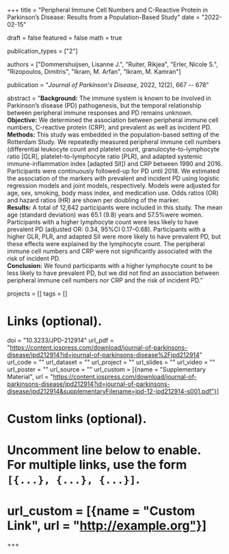 +++
title = "Peripheral Immune Cell Numbers and C-Reactive Protein in Parkinson’s Disease: Results from a Population-Based Study"
date = "2022-02-15"

draft = false
featured = false
math = true

publication_types = ["2"]

authors = ["Dommershuijsen, Lisanne J.", "Ruiter, Rikjea", "Erler, Nicole S.", 
"Rizopoulos, Dimitris", "Ikram, M. Arfan", "Ikram, M. Kamran"]

publication = "*Journal of Parkinson's Disease*, 2022, 12(2), 667 -- 678"

abstract = "**Background:** The immune system is known to be involved in Parkinson’s disease (PD) pathogenesis, but the temporal relationship between peripheral immune responses and PD remains unknown.<br>**Objective:** We determined the association between peripheral immune cell numbers, C-reactive protein (CRP), and prevalent as well as incident PD.<br>**Methods:** This study was embedded in the population-based setting of the Rotterdam Study. We repeatedly measured peripheral immune cell numbers (differential leukocyte count and platelet count, granulocyte-to-lymphocyte ratio [GLR], platelet-to-lymphocyte ratio [PLR], and adapted systemic immune-inflammation index [adapted SII]) and CRP between 1990 and 2016. Participants were continuously followed-up for PD until 2018. We estimated the association of the markers with prevalent and incident PD using logistic regression models and joint models, respectively. Models were adjusted for age, sex, smoking, body mass index, and medication use. Odds ratios (OR) and hazard ratios (HR) are shown per doubling of the marker.<br>**Results:** A total of 12,642 participants were included in this study. The mean age (standard deviation) was 65.1 (9.8) years and 57.5%were women. Participants with a higher lymphocyte count were less likely to have prevalent PD (adjusted OR: 0.34, 95%CI 0.17–0.68). Participants with a higher GLR, PLR, and adapted SII were more likely to have prevalent PD, but these effects were explained by the lymphocyte count. The peripheral immune cell numbers and CRP were not significantly associated with the risk of incident PD.<br>**Conclusion:** We found participants with a higher lymphocyte count to be less likely to have prevalent PD, but we did not find an association between peripheral immune cell numbers nor CRP and the risk of incident PD."


projects = []
tags = []

# Links (optional).
doi = "10.3233/JPD-212914"
url_pdf = "https://content.iospress.com/download/journal-of-parkinsons-disease/jpd212914?id=journal-of-parkinsons-disease%2Fjpd212914"
url_code = ""
url_dataset = ""
url_project = ""
url_slides = ""
url_video = ""
url_poster = ""
url_source = ""
url_custom = [{name = "Supplementary Material", url = "https://content.iospress.com/download/journal-of-parkinsons-disease/jpd212914?id=journal-of-parkinsons-disease/jpd212914&supplementaryFilename=jpd-12-jpd212914-s001.pdf"}]

# Custom links (optional).
#   Uncomment line below to enable. For multiple links, use the form `[{...}, {...}, {...}]`.
# url_custom = [{name = "Custom Link", url = "http://example.org"}]
+++
